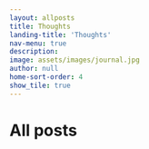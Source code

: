 ```yaml
---
layout: allposts
title: Thoughts
landing-title: 'Thoughts'
nav-menu: true
description: 
image: assets/images/journal.jpg
author: null
home-sort-order: 4
show_tile: true
---
```


<h1>All posts</h1>

<!-- A collection of my semi-coherent ramblings  -->